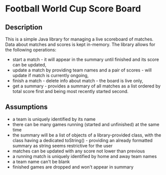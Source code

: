 # Football World Cup Score Board

## Description
This is a simple Java library for managing a live scoreboard of matches. Data about matches and scores is kept in-memory.
The library allows for the following operations:
- start a match - it will appear in the summary until finished and its score can be updated,
- update a match by providing team names and a pair of scores - will update if match is currently ongoing,
- finish a match - delete info about match - the board is live only,
- get a summary - provides a summary of all matches as a list ordered by total score first and being most recently started second.

## Assumptions
- a team is uniquely identified by its name
- there can be many games running (started and unfinished) at the same time
- the summary will be a list of objects of a library-provided class, with the class having a dedicated toString() - providing an already formatted summary as string seems restrictive for the user
- matches can be updated with any score not lower than previous
- a running match is uniquely identified by home and away team names
- a team name can't be blank
- finished games are dropped and won't appear in summary